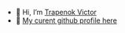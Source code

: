 - 👋 Hi, I’m [Trapenok Victor](https://github.com/VictorTrapenok)
- 👀 [My curent github profile here](https://github.com/VictorTrapenok)
